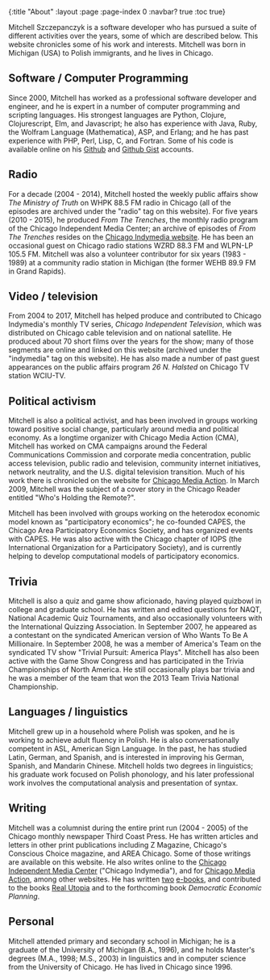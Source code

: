 {:title "About"
 :layout :page
 :page-index 0
 :navbar? true
 :toc true}

Mitchell Szczepanczyk is a software developer who has pursued a suite of different activities over the years, some of which are described below.  This website chronicles some of his work and interests.  Mitchell was born in Michigan (USA) to Polish immigrants, and he lives in Chicago.

## Software / Computer Programming

Since 2000, Mitchell has worked as a professional software developer and engineer, and he is expert in a number of computer programming and scripting languages.  His strongest languages are Python, Clojure, Clojurescript, Elm, and Javascript; he also has experience with Java, Ruby, the Wolfram Language (Mathematica), ASP, and Erlang; and he has past experience with PHP, Perl, Lisp, C, and Fortran.  Some of his code is available online on his [Github](https://github.com/msszczep) and [Github Gist](https://gist.github.com/msszczep) accounts.
 
## Radio

For a decade (2004 - 2014), Mitchell hosted the weekly public affairs show _The Ministry of Truth_ on WHPK 88.5 FM radio in Chicago (all of the episodes are archived under the "radio" tag on this website).  For five years (2010 - 2015), he produced _From The Trenches_, the monthly radio program of the Chicago Independent Media Center; an archive of episodes of _From The Trenches_ resides on the [Chicago Indymedia website](http://chicago.indymedia.org/radio).  He has been an occasional guest on Chicago radio stations WZRD 88.3 FM and WLPN-LP 105.5 FM.  Mitchell was also a volunteer contributor for six years (1983 - 1989) at a community radio station in Michigan (the former WEHB 89.9 FM in Grand Rapids).

## Video / television

From 2004 to 2017, Mitchell has helped produce and contributed to Chicago Indymedia's monthly TV series, _Chicago Independent Television_, which was distributed on Chicago cable television and on national satellite.  He produced about 70 short films over the years for the show; many of those segments are online and linked on this website (archived under the "indymedia" tag on this website).  He has also made a number of past guest appearances on the public affairs program _26 N. Halsted_ on Chicago TV station WCIU-TV.

## Political activism

Mitchell is also a political activist, and has been involved in groups working toward positive social change, particularly around media and political economy. As a longtime organizer with Chicago Media Action (CMA), Mitchell has worked on CMA campaigns around the Federal Communications Commission and corporate media concentration, public access television, public radio and television, community internet initiatives, network neutrality, and the U.S. digital television transition.  Much of his work there is chronicled on the website for [Chicago Media Action](http://www.chicagomediaaction.org).  In March 2009, Mitchell was the subject of a cover story in the Chicago Reader entitled "Who's Holding the Remote?".

Mitchell has been involved with groups working on the heterodox economic model known as "participatory economics"; he co-founded CAPES, the Chicago Area Participatory Economics Society, and has organized events with CAPES.  He was also active with the Chicago chapter of IOPS (the International Organization for a Participatory Society), and is currently helping to develop computational models of participatory economics.

## Trivia

Mitchell is also a quiz and game show aficionado, having played quizbowl in college and graduate school.  He has written and edited questions for NAQT, National Academic Quiz Tournaments, and also occasionally volunteers with the International Quizzing Association.  In September 2007, he appeared as a contestant on the syndicated American version of Who Wants To Be A Millionaire. In September 2008, he was a member of America's Team on the syndicated TV show "Trivial Pursuit: America Plays".  Mitchell has also been active with the Game Show Congress and has participated in the Trivia Championships of North America.  He still occasionally plays bar trivia and he was a member of the team that won the 2013 Team Trivia National Championship.

## Languages / linguistics

Mitchell grew up in a household where Polish was spoken, and he is working to achieve adult fluency in Polish.  He is also conversationally competent in ASL, American Sign Language.  In the past, he has studied Latin, German, and Spanish, and is interested in improving his German, Spanish, and Mandarin Chinese.  Mitchell holds two degrees in linguistics; his graduate work focused on Polish phonology, and his later professional work involves the computational analysis and presentation of syntax.

## Writing

Mitchell was a columnist during the entire print run (2004 - 2005) of the Chicago monthly newspaper Third Coast Press.  He has written articles and letters in other print publications including Z Magazine, Chicago's Conscious Choice magazine, and AREA Chicago.  Some of those writings are available on this website.  He also writes online to the [Chicago Independent Media Center](http://chicago.indymedia.org) ("Chicago Indymedia"), and for [Chicago Media Action](http://www.chicagomediaaction.org), among other websites.  He has written [two](http://www.amazon.com/Slaying-Corporate-Vampires-Proposal-Occupy-ebook/dp/B006YJNJE0/) [e-books](http://www.amazon.com/Bringing-Us-Tiers-Neutrality-Lectures-ebook/dp/B00LK09SCK/), and contributed to the books [Real Utopia](https://www.akpress.org/realutopiaakpress.html) and to the forthcoming book _Democratic Economic Planning_.

## Personal

Mitchell attended primary and secondary school in Michigan; he is a graduate of the University of Michigan (B.A., 1996), and he holds Master's degrees (M.A., 1998; M.S., 2003) in linguistics and in computer science from the University of Chicago.  He has lived in Chicago since 1996.

